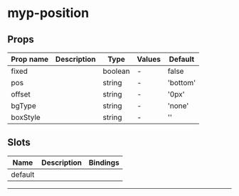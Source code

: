 # myp-position

## Props

| Prop name | Description | Type    | Values | Default  |
| --------- | ----------- | ------- | ------ | -------- |
| fixed     |             | boolean | -      | false    |
| pos       |             | string  | -      | 'bottom' |
| offset    |             | string  | -      | '0px'    |
| bgType    |             | string  | -      | 'none'   |
| boxStyle  |             | string  | -      | ''       |

## Slots

| Name    | Description | Bindings |
| ------- | ----------- | -------- |
| default |             |          |

---
